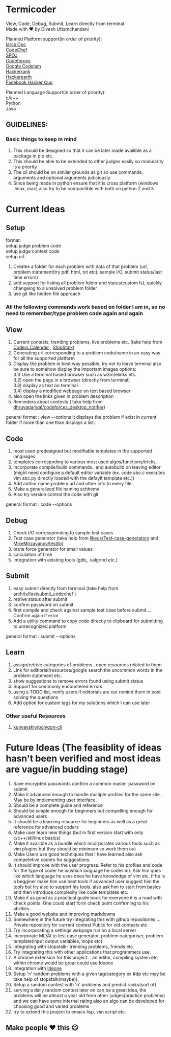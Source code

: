 # Termicoder  
View, Code, Debug, Submit, Learn directly from terminal  
Made with :heart: by Divesh Uttamchandani
  
Planned Platform support(in order of priority):  
[Iarcs Opc](http://opc.iarcs.org.in/index.php/problems/)  
[CodeChef](http://www.codechef.com)  
[SPOJ](http://www.spoj.com)  
[Codeforces](http://codeforces.com/)  
[Google Codejam](https://code.google.com/codejam)  
[Hackerrank](https://www.hackerrank.com/)  
[Hackerearth](https://www.hackerearth.com)  
[Facebook Hacker Cup](https://www.facebook.com/hackercup/)  


Planned Language Support(in order of priority):  
c/c++  
Python  
Java  

## GUIDELINES:
### Basic things to keep in mind
1. This should be designed so that it can be later made availible as a package in pip etc.  
2. This should be able to be extended to other judges easily so modularity is a priority  
3. The cli should be on similar grounds as git so use commands, arguments and optional arguments judiciously  
4. Since being made in python ensure that it is cross platform (windows ,linux, mac) also try to be compactible with both on python 2 and 3  
  
# Current Ideas 
## Setup
format:  
setup judge problem code  
setup judge contest code  
setup url  
1) Creates a folder for each problem with data of that problem (url, problem statement(try pdf, html, txt etc), sample I/O, submit status/last time errors)
2) add support for listing all problem folder and status(custom ls), quickly changeing to a unsolved problem folder
3) use git like hidden file approach

### All the following commands work based on folder I am in, so no need to remember/type problem code again and again 
  
  
## View  
1) Current contests, trending problems, live problems etc. (take help from [Coders Calender](https://github.com/nishanthvijayan/CoderCalendar) , [StopStalk](https://github.com/stopstalk/))
2) Generating url corresponding to a problem code/name in an easy way for all the supported platform
3) Display the problem in best way possible, try not to leave terminal also be sure to somehow display the important images
    options:  
    3.1) Use a terminal based browser such as w3m/elinks etc.  
    3.2) open the page in a browser (directly from terminal)  
    3.3) display as text on terminal  
    3.4) display a modified webpage on text based browser  
4) also open the links given in problem description
5) Reminders about contests ( take help from [dhruvagarwal/codeforces_desktop_notifier](https://github.com/dhruvagarwal/codeforces_desktop_notifier))
  
general format : view --options
it displays the problem if exist in current folder if more than one than displays a list.
  

## Code
1) most used predesigned but modifiable templates in the supported languages
2) templates correspnding to various most used algos/functions/tricks.
3) Incorporate compile/build commands.. and autobuild on leaving editor (might need configure a default editor variable (ex. code abc.c executes vim abc.py directly loaded with the defaylt template etc.))
4) Add author name,problem url and other info to every file
5) Make a generalized file naming schheme
6) Also try version control the code with git

general format : code --options
  
## Debug
1) Check I/O corressponding to sample test cases
2) Test case generator (take help from [likecs/Test-case-generators](https://github.com/likecs/Test-case-generators) and [MikeMirzayanov/testlib](https://github.com/MikeMirzayanov/testlib))
3) brute force generator for small values
4) calculation of time
5) Integration with existing tools (gdb,, valgrind etc.)

## Submit
1) easy submit directly from terminal (take help from [architv/fastsubmit_codechef](https://github.com/architv/fastsubmit_codechef) )
2) retrive status after submit
3) confirm password on submit
4) first compile and check against sample test case before submit.... Confirm again if error
5) Add a utility command to copy code directly to clipboard for submitting to unrecognized platform

general format : submit --options  

## Learn
1) assign/retrive categories of problems , open resources related to them
2) Link for editiorial/resources/google search the uncommon words in the problem statement etc.
3) show suggestions to remove errors found using submit status
4) Support for commonly encountered errors
5) using a TODO list, notify users if editorials are out remind them in post solving the questions
6) Add option for custom tags for my solutions which I can use later
  
### Other useful Resources
1) [kunyavskiy/polygon-cli](//github.com/kunyavskiy/polygon-cli)

# Future Ideas (The feasiblity of ideas hasn't been verified and most ideas are vague/in budding stage)
1) Save encrypted passwords confirm a common master password on submit
2) Make it advanced enough to handle multiple profiles for the same site . May be by implementing user interface.
3) Should be a complete guide and reference
4) Should be simple enough for beginners but compelling enough for advanced users
5) It should be a learning resource for beginners as well as a great reference for advanced coders
6) Make user learn new things (but in first version start with only c/c++/stl/linux basics)
7) Make it availible as a bundle which incorporates various tools such as vim plugins but they should be minimum so work them out
8) Make Users use good techniques that I have learned also ask competetive coders for suggestions.
9) It should improve with the user progress. Refer to his profiles and code for the type of coder he is(which language he codes in). Ask him ques like which language he uses does he have knowledge of vim etc. If he is a begginer make him use best tools if advanced user suggest him the tools but try also to support his tools. also ask him to start from basics and then introduce complexity like code templates etc. 
10) Make it as good as a practical guide book for everyone it is a road with check points. One could start form check point confirming to his abilities.
11) Make a good website and improving markdowns
12) Somewhere in the future try integrating this with github repositories.... Private repository for current contest Public for old contests etc.
13) Try incorporating a settings webpage run on a local server
14) Incorporate ML/AI to test case generator, problem categoriser, problem template(input output variables, loops etc)
15) Integrating with stopstalk- trending problems, friends etc.
16) Try integrating this with other applications that programmers use.
17) A chrome extension for this project .. an editor, compiling system etc within chrome would be great could use Ideone
18) Integration with [Ideone](https://ideone.com/sphere-engine)
19) Setup 'n' random problems with a given tag(category ex #dp etc may be take help of stopstalk(maybe)).
20) Setup a random contest with 'n' problems and predict ranks(sort of)
21) serving a daily random contest later on can be a great idea, the problems will be atleast a year old from other judges(practice problems) and we can have some internal rating also an algo can be developed for choosing good and varied problems
22) try to extend this project to emacs lisp, vim script etc.
  
## Make people :heart: this :wink:
